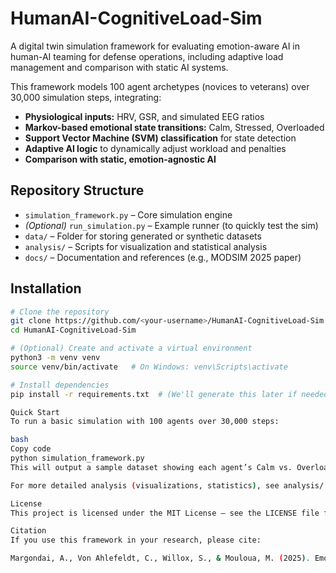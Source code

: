 # HumanAI-CognitiveLoad-Sim

A digital twin simulation framework for evaluating emotion-aware AI in human-AI teaming for defense operations, including adaptive load management and comparison with static AI systems.

This framework models 100 agent archetypes (novices to veterans) over 30,000 simulation steps, integrating:

- **Physiological inputs:** HRV, GSR, and simulated EEG ratios  
- **Markov-based emotional state transitions:** Calm, Stressed, Overloaded  
- **Support Vector Machine (SVM) classification** for state detection  
- **Adaptive AI logic** to dynamically adjust workload and penalties  
- **Comparison with static, emotion-agnostic AI**

## Repository Structure

- `simulation_framework.py` – Core simulation engine  
- *(Optional)* `run_simulation.py` – Example runner (to quickly test the sim)  
- `data/` – Folder for storing generated or synthetic datasets  
- `analysis/` – Scripts for visualization and statistical analysis  
- `docs/` – Documentation and references (e.g., MODSIM 2025 paper)  

## Installation

```bash
# Clone the repository
git clone https://github.com/<your-username>/HumanAI-CognitiveLoad-Sim.git
cd HumanAI-CognitiveLoad-Sim

# (Optional) Create and activate a virtual environment
python3 -m venv venv
source venv/bin/activate   # On Windows: venv\Scripts\activate

# Install dependencies
pip install -r requirements.txt  # (We'll generate this later if needed)

Quick Start
To run a basic simulation with 100 agents over 30,000 steps:

bash
Copy code
python simulation_framework.py
This will output a sample dataset showing each agent’s Calm vs. Overloaded time (for testing).

For more detailed analysis (visualizations, statistics), see analysis/ (coming soon).

License
This project is licensed under the MIT License – see the LICENSE file for details.

Citation
If you use this framework in your research, please cite:

Margondai, A., Von Ahlefeldt, C., Willox, S., & Mouloua, M. (2025). Emotion-Aware Cognitive Load Management in Human-AI Teaming for Defense Operations. MODSIM World 2025.


